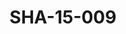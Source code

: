 ---
pid: SHA-15-009
title: SHA-15-009
language: ar
original_label: 
rights: شرحبيل احمد
location_of_original: شرحبيل احمد
photographer_or_studio: 
scanned_from: photograph 10.1 by 15.2
_date: '1991'
location: أثيوبيا، اديس ابابا
description: شرحبيل احمد والفنانين الاخر
additional_notes: 
permission_display: 'yes'
on_server: 'no'
on_website: 'no'
permalink: /photopages/ar/SHA-15-009
layout: photo-page
---